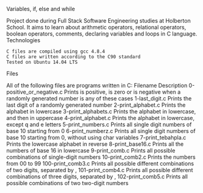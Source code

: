 Variables, if, else and while

Project done during Full Stack Software Engineering studies at Holberton School. It aims to learn about arithmetic operators, relational operators, boolean operators, comments, declaring variables and loops in C language.
Technologies

    C files are compiled using gcc 4.8.4
    C files are written according to the C90 standard
    Tested on Ubuntu 14.04 LTS

Files

All of the following files are programs written in C:
Filename 	Description
0-positive_or_negative.c 	Prints is positive, is zero or is negative when a randomly generated number is any of these cases
1-last_digit.c 	Prints the last digit of a randomly generated number
2-print_alphabet.c 	Prints the alphabet in lowercase
3-print_alphabets.c 	Prints the alphabet in lowercase, and then in uppercase
4-print_alphabet.c 	Prints the alphabet in lowercase, except q and e letters
5-print_numbers.c 	Prints all single digit numbers of base 10 starting from 0
6-print_numberz.c 	Prints all single digit numbers of base 10 starting from 0, without using char variables
7-print_tebahpla.c 	Prints the lowercase alphabet in reverse
8-print_base16.c 	Prints all the numbers of base 16 in lowercase
9-print_comb.c 	Prints all possible combinations of single-digit numbers
10-print_comb2.c 	Prints the numbers from 00 to 99
100-print_comb3.c 	Prints all possible different combinations of two digits, separated by ,
101-print_comb4.c 	Prints all possible different combinations of three digits, separated by ,
102-print_comb5.c 	Prints all possible combinations of two two-digit numbers
